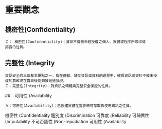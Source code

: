 # 重要觀念

## 機密性(Confidentiality)
```
Ｃ： 機密性(Confidentiality)：資訊不得被未經授權之個人、實體或程序所取得或
揭露的性質。
```
## 完整性  (Integrity
```
資訊安全的三個基本要點之一，指在傳輸、儲存資訊或資料的過程中，確保資訊或資料不被未授權的篡改或在篡改後能夠被迅速發現。
Ｉ：完整性(Integrity)：對資訊之精確與完整安全保證的性質。
```
##　可用性   (Availability
```
Ａ：可用性(Availability)：已授權實體在需要時可存取與使用資訊之性質。
```


機密性  (Confidentiality
鑑別度  (Discrimination
可靠度  (Reliability
可歸責性  (Imputability
不可否認性  (Non-repudiation
可用性   (Availability
  




```
